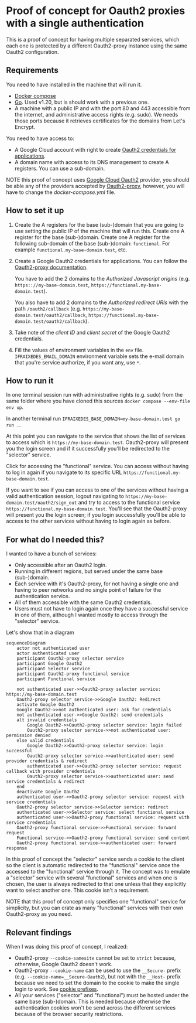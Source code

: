 # Proof of concept for Oauth2 proxies with a single authentication

This is a proof of concept for having multiple separated services, which each one is protected by a
different Oauth2-proxy instance using the same Oauth2 configuration.

## Requirements

You need to have installed in the machine that will run it.
- [Docker compose](https://docs.docker.com/compose/)
- [Go](https://go.dev/). Used v1.20, but is should work with a previous one.
- A machine with a public IP and with the port 80 and 443 accessible from the internet, and
  administrative access rights (e.g. sudo). We needs those ports because it retrieves certificates
  for the domains from Let's Encrypt.

You need to have access to:
- A Google Cloud account with right to create [Oauth2 credentials for applications](https://support.google.com/cloud/answer/6158849?hl=en).
- A domain name with access to its DNS management to create A registers. You can use a sub-domain.

NOTE this proof of concept uses [Google Cloud Oauth2](https://support.google.com/cloud/answer/6158849?hl=en)
provider, you should be able any of the providers accepted by
[Oauth2-proxy](https://oauth2-proxy.github.io/oauth2-proxy/docs/configuration/oauth_provider),
however, you will have to change the _docker-compose.yml_ file.

## How to set it up

1. Create the A registers for the base (sub-)domain that you are going to use setting the public IP
   of the machine that will run this.
   Create one A register for the base (sub-)domain.
   Create one A register for the following sub-domain of the base (sub-)domain: `functional`. For
   example `functional.my-base-domain.test`, etc.
1. Create a Google Oauth2 credentials for applications. You can follow the [Oauth2-proxy
   documentation](https://oauth2-proxy.github.io/oauth2-proxy/docs/configuration/oauth_provider#google-auth-provider).

   You have to add the 2 domains to the _Authorized Javascript origins_ (e.g.
   `https:://my-base-domain.test`, `https://functional.my-base-domain.test`).

   You also have to add 2 domains to the _Authorized redirect URIs_ with the path
   `/oauth2/callback` (e.g. `https://my-base-domain.test/oauth2/callback`,
   `https://functional.my-base-domain.test/oauth2/callback`).
1. Take note of the _client ID_ and _client secret_ of the Google Oauth2 credentials.
1. Fill the values of environment variables in the `env` file. `IFRAIXEDES_EMAIL_DOMAIN` environment
   variable sets the e-mail domain that you're service authorize, if you want any, use `*`.


## How to run it

In one terminal session run with administrative rights (e.g. sudo) from the same folder where you
have cloned this sources `docker compose --env-file env up`.

In another terminal run `IFRAIXEDES_BASE_DOMAIN=my-base-domain.test go run .`.

At this point you can navigate to the service that shows the list of services to access which is
`https://my-base-domain.test`. Oauth2-proxy will present you the login screen and if it successfully
you'll be redirected to the "selector" service.

Click for accessing the "functional" service. You can access without having to log in again if you
navigate to its specific URL `https://functional.my-base-domain.test`.

If you want to see if you can access to one of the services without having a valid authentication
session, logout navigating to `https://my-base-domain.test/oauth2/sign_out` and try to access to the
functional service `https://functional.my-base-domain.test`. You'll see that the Oauth2-proxy will
present you the login screen; if you login successfully you'll be able to access to the other
services without having to login again as before.

## For what do I needed this?

I wanted to have a bunch of services:
- Only accessible after an Oauth2 login.
- Running in different regions, but served under the same base (sub-)domain.
- Each service with it's Oauth2-proxy, for not having a single one and having to peer networks and
  no single point of failure for the authentication service.
- All of them accessible with the same Oauth2 credentials.
- Users must not have to login again once they have a successful service in one of them, although I
  wanted mostly to access through the "selector" service.

Let's show that in a diagram

```mermaid
sequenceDiagram
    actor not authenticated user
    actor authenticated user
    participant Oauth2-proxy selector service
    participant Google Oauth2
    participant Selector service
    participant Oauth2-proxy functional service
    participant Functional service

    not authenticated user->>Oauth2-proxy selector service: https://my-base-domain.test
    Oauth2-proxy selector service->>Google Oauth2: Redirect
    activate Google Oauth2
    Google Oauth2->>not authenticated user: ask for credentials
    not authenticated user->>Google Oauth2: send credentials
    alt invalid credentials
        Google Oauth2->>Oauth2-proxy selector service: login failed
        Oauth2-proxy selector service->>not authenticated user: permission denied
    else valid credentials
        Google Oauth2->>Oauth2-proxy selector service: login successful
        Oauth2-proxy selector service->>authenticated user: send provider credentials & redirect
        authenticated user->>Oauth2-proxy selector service: request callback with provider credentials
        Oauth2-proxy selector service->>authenticated user: send service credentials & redirect
    end
    deactivate Google Oauth2
    authenticated user->>Oauth2-proxy selector service: request with service credentials
    Oauth2-proxy selector service->>Selector service: redirect
    authenticated user->>Selector service: select functional service
    authenticated user->>Oauth2-proxy functional service: request with service credentials
    Oauth2-proxy functional service->>Functional service: forward request
    Functional service->>Oauth2-proxy functional service: send content
    Oauth2-proxy functional service->>authenticated user: forward response
```

In this proof of concept the "selector" service sends a cookie to the client so the client is
automatic redirected to the "functional" service once the accessed to the "functional" service
through it. The concept was to emulate a "selector" service with several "functional" services and
when one is chosen, the user is always redirected to that one unless that they explicitly want to
select another one. This cookie isn't a requirement.

NOTE that this proof of concept only specifies one "functional" service for simplicity, but you can
crate as many "functional" services with their own Oauth2-proxy as you need.

## Relevant findings

When I was doing this proof of concept, I realized:
- Oauth2-proxy `--cookie-samesite` cannot be set to `strict` because, otherwise, Google Oauth2
  doesn't work.
- Oauth2-proxy `--cookie-name` can be used to use the `__Secure-` prefix (e.g.
  `--cookie-name=__Secure-Oauth2`), but not with the `__Host-` prefix because we need to set the
  domain to the cookie to make the single login to work. See
  [cookie prefixes](https://developer.mozilla.org/en-US/docs/Web/HTTP/Cookies#cookie_prefixes).
- All your services ("selector" and "functional") must be hosted under the same base (sub-)domain.
  This is needed because otherwise the authentication cookies won't be send across the different
  services because of the browser security restrictions.
